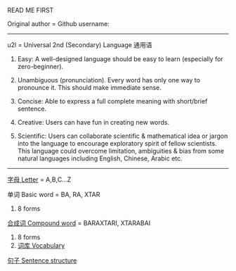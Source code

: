 READ ME FIRST

Original author = Github username:

---

u2l = Universal 2nd (Secondary) Language 通用语 

1. Easy: A well-designed language should be easy to learn (especially for zero-beginner).

2. Unambiguous (pronunciation). Every word has only one way to pronounce it. This should make immediate sense.

3. Concise: Able to express a full complete meaning with short/brief sentence.  

4. Creative: Users can have fun in creating new words.  

5. Scientific: Users can collaborate scientific & mathematical idea or jargon into the language to encourage exploratory spirit of fellow scientists. This language could overcome limitation, ambiguities & bias from some natural languages including English, Chinese, Arabic etc.

---

[字母 Letter](字母_Letter.md) = A,B,C...Z

单词 Basic word = BA, RA, XTAR

1. 8 forms

[合成词 Compound word](合成词_Compound_word.md) = BARAXTARI, XTARABAI

1. 8 forms
2. [词库 Vocabulary](词库_Vocabulary.md)

[句子 Sentence structure](句子_Sentence_structure.md)
